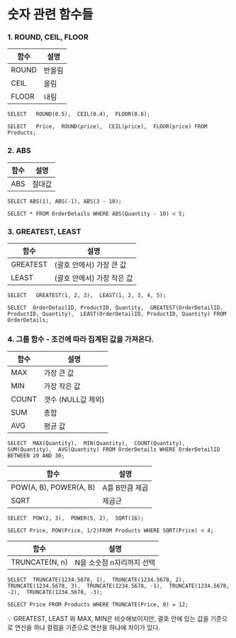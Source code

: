 # 숫자 관련 함수들

### 1. ROUND, CEIL, FLOOR

| 함수 | 설명 |
| --- | --- |
| ROUND | 반올림 |
| CEIL | 올림 |
| FLOOR | 내림 |

`SELECT   ROUND(0.5),  CEIL(0.4),  FLOOR(0.6);`

`SELECT   Price,  ROUND(price),  CEIL(price),  FLOOR(price) FROM Products;`

### 2. ABS

| 함수 | 설명 |
| --- | --- |
| ABS | 절대값 |

`SELECT ABS(1), ABS(-1), ABS(3 - 10);`

`SELECT * FROM OrderDetails WHERE ABS(Quantity - 10) < 5;`

### 3. GREATEST, LEAST

| 함수 | 설명 |
| --- | --- |
| GREATEST | (괄호 안에서) 가장 큰 값 |
| LEAST | (괄호 안에서) 가장 작은 값 |

`SELECT   GREATEST(1, 2, 3),  LEAST(1, 2, 3, 4, 5);`

`SELECT  OrderDetailID, ProductID, Quantity,  GREATEST(OrderDetailID, ProductID, Quantity),  LEAST(OrderDetailID, ProductID, Quantity) FROM OrderDetails;`

### 4. 그룹 함수 - 조건에 따라 집계된 값을 가져온다.

| 함수 | 설명 |
| --- | --- |
| MAX | 가장 큰 값 |
| MIN | 가장 작은 값 |
| COUNT | 갯수 (NULL값 제외) |
| SUM | 총합 |
| AVG | 평균 값 |

`SELECT  MAX(Quantity),  MIN(Quantity),  COUNT(Quantity),  SUM(Quantity),  AVG(Quantity) FROM OrderDetails WHERE OrderDetailID BETWEEN 20 AND 30;`

| 함수 | 설명 |
| --- | --- |
| POW(A, B), POWER(A, B) | A를 B만큼 제곱 |
| SQRT | 제곱근 |

`SELECT  POW(2, 3),  POWER(5, 2),  SQRT(16);`

`SELECT Price, POW(Price, 1/2)FROM Products WHERE SQRT(Price) < 4;`

| 함수 | 설명 |
| --- | --- |
| TRUNCATE(N, n) | N을 소숫점 n자리까지 선택 |

`SELECT  TRUNCATE(1234.5678, 1),  TRUNCATE(1234.5678, 2),  TRUNCATE(1234.5678, 3),  TRUNCATE(1234.5678, -1),  TRUNCATE(1234.5678, -2),  TRUNCATE(1234.5678, -3);`

`SELECT Price FROM Products WHERE TRUNCATE(Price, 0) = 12;`

<aside>
💡 GREATEST, LEAST 와 MAX, MIN은 비슷해보이지만, 괄호 안에 있는 값을 기준으로 연산을 하냐 컬럼을 기준으로 연산을 하냐에 차이가 있다.

</aside>
